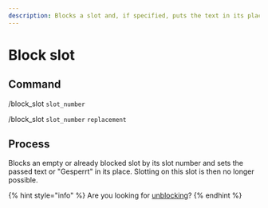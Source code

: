 ```yaml
---
description: Blocks a slot and, if specified, puts the text in its place.
---
```


# Block slot

## Command

/block\_slot `slot_number`

/block\_slot `slot_number` `replacement`

## Process

Blocks an empty or already blocked slot by its slot number and sets the passed text or "Gesperrt" in its place. Slotting on this slot is then no longer possible.

{% hint style="info" %}
Are you looking for [unblocking](unslot-erzwingen.md)?
{% endhint %}
